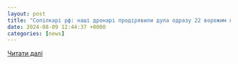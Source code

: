 ```yaml
---
layout: post
title: "Сопілкарі рф: наші дронарі продірявили дула одразу 22 ворожим гарматам – АрміяInform"
date: 2024-08-09 12:44:37 +0000
categories: [news]
---
```


[Читати далі](https://armyinform.com.ua/2024/08/08/sopilkari-rf-nashi-dronari-prodiryavyly-dula-odrazu-22-vorozhym-garmatam/)
